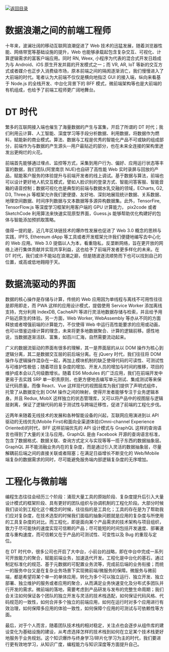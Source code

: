 [![返回目录](https://parg.co/U0e)](https://parg.co/U0X)

# 数据浪潮之间的前端工程师

十年来，波澜壮阔的移动互联网浪潮促进了 Web 技术的迅猛发展，随着浏览器性能、网络带宽等基础设施的提升，Web 也能够承载起包含复杂交互、可视化、计算逻辑需求的富客户端应用。同时 RN, Weex, 小程序为代表的混合式开发日趋成为与 Android、iOS 原生开发并肩的开发模式之一；而 VR, AR, IoT 等新的交互方式或者媒介也正步入消费级市场，原本前端之间的隔阂逐渐消亡，我们慢慢进入了大前端的时代。笔者认为大前端不仅仅是横向地指泛 GUI 的接入端，纵向来看基于 Node.js 的全栈开发、中台化背景下的 BFF 模式，微前端架构等也是大前端的有机组成，也给予了前端工程师更广阔地舞台。

# DT 时代

繁多的互联网接入端也催生了海量数据的产生与富集，开启了所谓的 DT 时代；我们利用云计算、人工智能、深度学习等手段分析数据、利用数据，将数据作为燃料，赋能新的商业模式。算法、数据与工程是优秀的智能化产品不可或缺的组成部分，前端作为与数据的产生源头--用户最贴近的部分，也在未来全连接的架构里迸发出更绚烂的火花。

前端首先能够通过埋点、监控等方式，采集到用户行为、偏好、应用运行状态等丰富的数据，我们团队(阿里南京 NUE)也自研了高性能 Web 实时录屏与回放的产品，赋能客户服务的体验提升与前端开发者的线上调试。基于数据与算法，前端也可以设计更好地人机交互模式，譬如人脸识别的登录方式、智能问答客服、智能音箱的语音控制；数据可视化也是典型的前端与数据水乳交融的领域，ECharts, G2, D3, Three.js 等框架允许我们更便捷、友好地、深刻地展现统计数据、关系数据、地理空间数据、时间序列数据与文本数据等多源异构数据集。此外，TensorFire, TensorFlow.js 等深度学习框架利用客户端的 GPU 计算能力， pix2code 或者 SketchCode 利用算法来快速实现原型界面，Guess.js 能够帮助优化构建好的包体与智能添加预抓取策略。

值得一提的是，近几年区块链技术的爆炸性发展也促进了 Web 3.0 概念的思辨与实践，IPFS, Ethereum dApp 等工具或者开发框架允许我们便捷地编写去中心化的 Web 应用。Web 3.0 提倡以人为本，看重隐私，反垄断网络，旨在更开放的网络上进行集体贡献并实现共享利益，这也给予了前端开发者更多样化的未来。在 DT 时代，我们或许不能站在浪潮之巅，但是随波逐流顺势而下也可以找到自己的位置，或高或低地翱翔于天。

# 数据流驱动的界面

数据的核心操作是存储与计算，传统的 Web 应用因为单线程与离线不可用性往往是即用即走，而 PWA 这样的应用设计模式，提倡使用 Service Worker 添加离线支持，充分利用 IndexDB, CacheAPI 等进行灵活地数据存储与检索，并且给予用户贴近原生的体验。另一方面，Web Worker, WebAssembly 等亦从不同的方面释放或者增强前端的计算能力，不仅使得 Web 中运行高性能要求的应用或动画，也可以借鉴边缘计算的理念，未来将更多地数据聚合、计算的逻辑前移。感性地说，当数据逐渐活跃、富集，如百川汇海，自然需要流动起来。

广义的数据流驱动的界面有很多的理解，其一是界面层的从以 DOM 操作为核心到逻辑分离，其二是数据交互层的前后端分离。在 jQuery 时代，我们往往将 DOM 操作与逻辑操作混杂在一起，再加上模块机制的缺乏使得代码的可读性、可测试性与可维护性极低；随着项目复杂度的增加、开发人员的增加与时间的推移，项目的维护成本会以几何级数增长。随着 ES6 Modules 的广泛应用，我们在前端开发中更易于去实践 SRP 单一职责原则，也更方便地去编写单元测试、集成测试等来保证代码质量。而像 React、Vue 这样现代的视图层库为我们提供了声明式组件，托管了从数据变化到 DOM 操作之间的映射，使得开发者能够专注于业务逻辑本身。并且 Redux, MobX 这样独立的状态管理库，又可以将产品中的视图层与逻辑层剥离，保证了逻辑代码的易于测试性与跨端迁移性，促进了前端的工程化步伐。

近两年来随着无线技术的发展和各种智能设备的兴起，互联网应用演进到以 API 驱动的无线优先(Mobile First)和面向全渠道体验(Omni-channel Experience Oriented)的时代，BFF 这样前端优先的 API 设计模式与 GraphQL 这样的查询语言也得到了大量的关注与应用。GraphQL 是由 Facebook 开源的查询语言标准，包含了数据格式、数据关联、查询方式定义与实现等等一揽子东西的数据抽象层。GraphQL 并不能消融业务内在的复杂度，而是通过引入灵活的数据抽象层，尽量解耦前后端之间的直接关联或者阻塞；在满足日益增长不断变化的 Web/Mobile 端复杂的数据需求的同时，尽可能避免服务端内部逻辑复杂度的无序增加。

# 工程化与微前端

编程生态往往会经历三个阶段：涌现大量工具的原始阶段、复杂度提升后引入大量设计模式的框架阶段、具有更好的团队组织与协调机制的工程化阶段。大部分时候我们谈论到工程化这个概念的时候，往往指的是工具化；工具的存在是为了帮助我们应对复杂度，在技术选型的时候我们面临的抽象问题就是应用的复杂度与所使用的工具复杂度的对比。而工程化，即是面向某个产品需求的技术架构与项目组织，致力于尽可能快的速度实现可信赖的产品；尽可能短的时间包括开发速度、部署速度与重构速度，而可信赖又在于产品的可测试性、可变性以及 Bug 的重现与定位。

在 DT 时代中，很多公司也开启了大中台，小前台的战略，即在中台中完成一系列可开放能力的聚合，赋能前端业务，加速迭代开发。工程化是中台化的基石，通过制定标准化的规范、基于元数据的可配置业务流等，完成前后端的业务衔接；而统一的服务中台又是在复杂业务场景下实现微前端/微服务的保障。微服务与微前端，都是希望将某个单一的单体应用，转化为多个可以独立运行、独立开发、独立部署、独立维护的服务或者应用的聚合，从而满足业务快速变化及分布式多团队并行开发的需求。微前端的落地，需要考虑到产品研发与发布的完整生命周期；我们会关注如何保证各个团队的独立开发与灵活的技术栈选配，如何保证代码风格、代码规范的一致性，如何合并多个独立的前端应用，如何在运行时对多个应用进行有效治理，如何保障多应用的体验一致性，如何保障个应用的可测试与可依赖性等方面。

最后，对于个人而言，随着团队技术栈的相对稳定，关注点也会逐步从组件库的建设变化为基础设施的建设，从考虑选择怎样的技术栈到如何在立足某个技术栈更好地服务于业务规划。这个知识爆炸与终身学习/碎片化学习为主的时代，我们要进行更有效地学习，从知识广度，编程能力与知识深度等方面提升自己。

